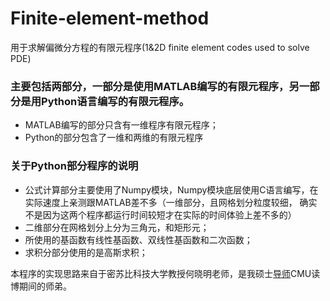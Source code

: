 # Finite-element-method
用于求解偏微分方程的有限元程序(1&amp;2D finite element codes used to solve PDE)

### 主要包括两部分，一部分是使用MATLAB编写的有限元程序，另一部分是用Python语言编写的有限元程序。
- MATLAB编写的部分只含有一维程序有限元程序；
- Python的部分包含了一维和两维的有限元程序
 
### 关于Python部分程序的说明
- 公式计算部分主要使用了Numpy模块，Numpy模块底层使用C语言编写，在实际速度上亲测跟MATLAB差不多（一维部分，且网格划分粒度较细，
确实不是因为这两个程序都运行时间较短才在实际的时间体验上差不多的）
- 二维部分在网格划分上分为三角元，和矩形元；
- 所使用的基函数有线性基函数、双线性基函数和二次函数；
- 求积分部分使用的是高斯求积；

本程序的实现思路来自于密苏比科技大学教授何晓明老师，是我硕士[导师](http://www.hitsz.edu.cn/teacher/view/id-534.html)CMU读博期间的师弟。
